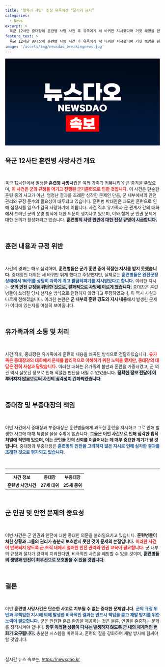 ```yaml
---
title: ‘얼차려 사망’ 진상 유족에겐 “달리기 금지”
categories:
  - News
excerpt: >
  육군 12사단 중대장이 훈련병 사망 사건 후 유족에게 세 바퀴만 지시했다며 거짓 해명을 한 사실이 드러났다. 군인권센터는 중대장의 왜곡된 정보가 의료진 판단에 혼선을 주어 사망에 영향을 미쳤다고 주장했다.
feature_text: >
  육군 12사단 중대장이 훈련병 사망 사건 후 유족에게 세 바퀴만 지시했다며 거짓 해명을 한 사실이 드러났다. 군인권센터는 중대장의 왜곡된 정보가 의료진 판단에 혼선을 주어 사망에 영향을 미쳤다고 주장했다.
image: '/assets/img/newsdao_breakingnews.jpg'
---
```


<p><img src="/assets/img/newsdao_breakingnews.jpg" alt="pcversion 속보" /></p>

<h2 data-ke-size="size26">육군 12사단 훈련병 사망사건 개요</h2>

<p data-ke-size="size16">&nbsp;</p>

<p>육군 12사단에서 발생한 <b>훈련병 사망사건</b>은 여러 가족과 커뮤니티에 큰 충격을 주었으며, <b><span style="color: #ee2323;">이 사건은 군의 규정을 어기고 진행된 군기훈련으로 인한 것입니다.</span></b> 이 사건은 단순한 훈련 중의 사고가 아닌, 엄청난 결과를 초래한 심각한 문제인 만큼, 군 내부에서의 안전 관리와 규정 준수의 필요성이 대두되고 있습니다. 훈련병 박태인은 과도한 훈련으로 인해 심정지를 일으켜 결국 사망하기에 이릅니다. 사건 직후 유가족과 군 관계자 간의 대화에서 드러난 군의 운영 방식에 대한 의문이 생겨나고 있으며, 이와 함께 군 인권 문제에 대한 논의가 활성화되고 있습니다. <b><span style="background-color: #21538527;">훈련병의 사망 원인에 대한 진상 규명이 시급합니다.</span></b></p>

<p data-ke-size="size16">&nbsp;</p>

<h2 data-ke-size="size26">훈련 내용과 규정 위반</h2>

<p data-ke-size="size16">&nbsp;</p>

<p>사건의 경과는 매우 심각하며, <b>훈련병들은 군기 훈련 중에 적절한 지시를 받지 못했습니다.</b> 중대장인 대위는 세 바퀴만 뛰게 했다고 주장했지만, 실제로는 <b><span style="color: #1a5490;">훈련병들은 완전군장 상태에서 1바퀴를 상당히 과하게 뛰고 팔굽혀펴기를 지시받았다고 합니다.</span></b> 이러한 지시는 <b><span style="background-color: #21538527;">군의 안전 규정을 위반한 것으로, 결과적으로 사망에 이르게 했습니다.</span></b> 중대장은 훈련병들이 쓰러질 당시 선착순 방식으로 진행하지 않았다고 주장하였으나, 이 역시 사실과 다르게 전해졌습니다. 이러한 논란은 <b>군 내부의 훈련 강도와 지시 내용</b>에서 발생한 문제가 어디에 있는지를 여실히 보여줍니다. </p>

<p data-ke-size="size16">&nbsp;</p>

<h2 data-ke-size="size26">유가족과의 소통 및 처리</h2>

<p data-ke-size="size16">&nbsp;</p>

<p>사건 직후, 중대장은 유가족에게 훈련의 내용을 왜곡된 방식으로 전달하였습니다. <b><span style="color: #ee2323;">유가족은 중대장과의 대화에서 문제를 합리적으로 이해하기 위한 노력을 했지만, 중대장의 대답은 전혀 사실과 달랐습니다.</span></b> 이러한 대화는 유가족의 불만과 혼란을 가중시켰고, 군 의관 역시 잘못된 정보로 인해 적절한 판단을 내릴 수 없었습니다. <b><span style="background-color: #21538527;">정확한 정보 전달이 이루어지지 않음으로써 사건의 심각성이 간과되었습니다.</span></b></p>

<p data-ke-size="size16">&nbsp;</p>

<h2 data-ke-size="size26">중대장 및 부중대장의 책임</h2>

<p data-ke-size="size16">&nbsp;</p>

<p>이번 사건에서 중대장과 부중대장은 훈련병들에게 과도한 훈련을 지시하고 그로 인해 발생한 사고에 대해 책임을 물을 수밖에 없습니다. <b>그들은 이번 사건으로 인해 심각한 법적 처벌에 직면해 있으며, 이는 군인들 간의 신뢰를 이끌어내는 데 매우 중요한 계기가 될 것입니다.</b> 중대장과 부중대장은 <b><span style="color: #1a5490;">훈련병의 안전을 고려하지 않은 지시로 인해 심각한 결과를 초래한 것으로 평가되고 있습니다.</span></b></p>

<p data-ke-size="size16">&nbsp;</p>

<hr>

<table style="width:100%; border-collapse: collapse;">
    <tr>
        <td style="text-align: center; height: 17px;"><b>사건 정보</b></td>
        <td style="text-align: center; height: 17px;"><b>중대장</b></td>
        <td style="text-align: center; height: 17px;"><b>부중대장</b></td>
    </tr>
    <tr>
        <td style="text-align: center; height: 17px;"><b>훈련병 사망사건</b></td>
        <td style="text-align: center; height: 17px;"><b>27세 대위</b></td>
        <td style="text-align: center; height: 17px;"><b>25세 중위</b></td>
    </tr>
</table>

<p data-ke-size="size16">&nbsp;</p>

<h2 data-ke-size="size26">군 인권 및 안전 문제의 중요성</h2>

<p data-ke-size="size16">&nbsp;</p>

<p>이번 사건은 군 인권과 안전에 대한 중대한 의문을 불러일으키고 있습니다. <b>훈련병들이 처한 상황과 그들의 권리가 충분히 보호받지 못한 것이 문제의 본질입니다.</b> <b><span style="color: #ee2323;">이러한 사건이 반복되지 않도록 군 조직 내에서 철저한 안전 관리와 인권 교육이 필요합니다.</span></b> 군 내부의 규정과 절차가 강력히 지켜진다면, 비극적인 사건을 예방할 수 있을 것이며, <b><span style="background-color: #21538527;">훈련병들의 생명과 안전이 최우선으로 보호받을 수 있을 것입니다.</span></b></p>

<p data-ke-size="size16">&nbsp;</p>

<h2 data-ke-size="size26">결론</h2>

<p data-ke-size="size16">&nbsp;</p>

<p>이번 <b>훈련병 사망사건은 단순한 사고로 치부될 수 없는 중대한 문제입니다.</b> <b><span style="color: #1a5490;">군의 규정 위반과 무책임한 지시에 의해 발생한 비극적인 결과는 반드시 책임을 묻고 재발 방지를 위한 노력이 필요합니다.</span></b> 군은 안전한 훈련 환경을 제공하는 것은 물론, 인권을 존중하는 문화를 정착시켜야 합니다. <b><span style="background-color: #21538527;">향후 이러한 상황이 다시는 발생하지 않도록 군 내의 체계적인 변화가 요구됩니다.</span></b> 충분한 시스템을 마련하고, 훈련의 질을 강화하여 재발 방지에 힘써야 할 것입니다. </p>

<p data-ke-size="size16">&nbsp;</p>
실시간 뉴스 속보는, <a href="https://newsdao.kr" rel="dofollow">https://newsdao.kr</a>


